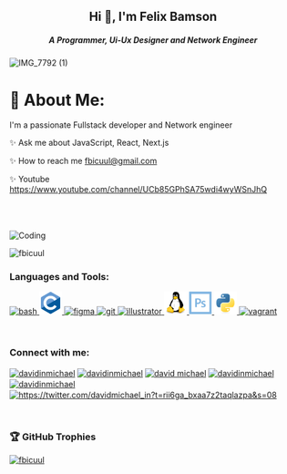 <h2 align="center">Hi 👋, I'm Felix Bamson</h2>
<h5 align="center">A Programmer, Ui-Ux Designer and Network Engineer</h5>

![IMG_7792 (1)](https://user-images.githubusercontent.com/111078933/209933887-6b895274-fb1e-4d60-82c8-5c368f1a8496.jpeg)

# 💫 About Me:
I'm a passionate Fullstack developer and Network engineer

✨ Ask me about JavaScript, React, Next.js

✨ How to reach me fbicuul@gmail.com

✨ Youtube https://www.youtube.com/channel/UCb85GPhSA75wdi4wyWSnJhQ


<br><br>
<p><img align="center" alt="Coding" width="400" src="https://media0.giphy.com/media/SWoSkN6DxTszqIKEqv/giphy.gif?cid=ecf05e47f73gum2aedvhg4n2sy6b07q4m0m21h42wazwgb6y&rid=giphy.gif&ct=g" /></p>

<p align="left"> <img src="https://komarev.com/ghpvc/?username=fbicuul&label=Profile%20views&color=0e75b6&style=flat" alt="fbicuul" /> </p>


<h3 align="left">Languages and Tools:</h3>
<p align="left"> <a href="https://www.gnu.org/software/bash/" target="_blank" rel="noreferrer"> <img src="https://www.vectorlogo.zone/logos/gnu_bash/gnu_bash-icon.svg" alt="bash" width="40" height="40"/> </a> <a href="https://www.cprogramming.com/" target="_blank" rel="noreferrer"> <img src="https://raw.githubusercontent.com/devicons/devicon/master/icons/c/c-original.svg" alt="c" width="40" height="40"/> </a> <a href="https://www.figma.com/" target="_blank" rel="noreferrer"> <img src="https://www.vectorlogo.zone/logos/figma/figma-icon.svg" alt="figma" width="40" height="40"/> </a> <a href="https://git-scm.com/" target="_blank" rel="noreferrer"> <img src="https://www.vectorlogo.zone/logos/git-scm/git-scm-icon.svg" alt="git" width="40" height="40"/> </a> <a href="https://www.adobe.com/in/products/illustrator.html" target="_blank" rel="noreferrer"> <img src="https://www.vectorlogo.zone/logos/adobe_illustrator/adobe_illustrator-icon.svg" alt="illustrator" width="40" height="40"/> </a> <a href="https://www.linux.org/" target="_blank" rel="noreferrer"> <img src="https://raw.githubusercontent.com/devicons/devicon/master/icons/linux/linux-original.svg" alt="linux" width="40" height="40"/> </a> <a href="https://www.photoshop.com/en" target="_blank" rel="noreferrer"> <img src="https://raw.githubusercontent.com/devicons/devicon/master/icons/photoshop/photoshop-line.svg" alt="photoshop" width="40" height="40"/> </a> <a href="https://www.python.org" target="_blank" rel="noreferrer"> <img src="https://raw.githubusercontent.com/devicons/devicon/master/icons/python/python-original.svg" alt="python" width="40" height="40"/> </a> <a href="https://www.vagrantup.com/" target="_blank" rel="noreferrer"> <img src="https://www.vectorlogo.zone/logos/vagrantup/vagrantup-icon.svg" alt="vagrant" width="40" height="40"/> </a> </p>



<br>
<h3 align="left">Connect with me:</h3>
<p align="left">
<a href="https://twitter.com/davidinmichael" target="blank"><img align="center" src="https://raw.githubusercontent.com/rahuldkjain/github-profile-readme-generator/master/src/images/icons/Social/twitter.svg" alt="davidinmichael" height="30" width="40" /></a>
<a href="https://stackoverflow.com/users/davidinmichael" target="blank"><img align="center" src="https://raw.githubusercontent.com/rahuldkjain/github-profile-readme-generator/master/src/images/icons/Social/stack-overflow.svg" alt="davidinmichael" height="30" width="40" /></a>
<a href="https://fb.com/david michael" target="blank"><img align="center" src="https://raw.githubusercontent.com/rahuldkjain/github-profile-readme-generator/master/src/images/icons/Social/facebook.svg" alt="david michael" height="30" width="40" /></a>
<a href="https://instagram.com/davidinmichael" target="blank"><img align="center" src="https://raw.githubusercontent.com/rahuldkjain/github-profile-readme-generator/master/src/images/icons/Social/instagram.svg" alt="davidinmichael" height="30" width="40" /></a>
<a href="https://www.youtube.com/c/davidinmichael" target="blank"><img align="center" src="https://raw.githubusercontent.com/rahuldkjain/github-profile-readme-generator/master/src/images/icons/Social/youtube.svg" alt="davidinmichael" height="30" width="40" /></a>
<a href="/https://twitter.com/davidmichael_in?t=rii6ga_bxaa7z2taqlazpa&s=08" target="blank"><img align="center" src="https://raw.githubusercontent.com/rahuldkjain/github-profile-readme-generator/master/src/images/icons/Social/rss.svg" alt="https://twitter.com/davidmichael_in?t=rii6ga_bxaa7z2taqlazpa&s=08" height="30" width="40" /></a>
</p>


<br>
<h3 align="left">🏆 GitHub Trophies</h3>
<p align="left"> <a href="https://github.com/ryo-ma/github-profile-trophy"><img src="https://github-profile-trophy.vercel.app/?username=fbicuul" alt="fbicuul" /></a> </p>
